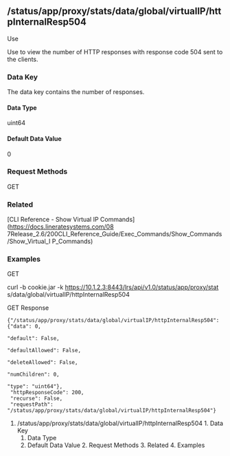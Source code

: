 ## /status/app/proxy/stats/data/global/virtualIP/httpInternalResp504

Use

Use to view the number of HTTP responses with response code 504 sent to the
clients.

### Data Key

The data key contains the number of responses.

#### Data Type

uint64

#### Default Data Value

0

### Request Methods

GET

### Related

[CLI Reference - Show Virtual IP Commands](https://docs.lineratesystems.com/08
7Release_2.6/200CLI_Reference_Guide/Exec_Commands/Show_Commands/Show_Virtual_I
P_Commands)

### Examples

GET

curl -b cookie.jar -k https://10.1.2.3:8443/lrs/api/v1.0/status/app/proxy/stat
s/data/global/virtualIP/httpInternalResp504

GET Response

    
    {"/status/app/proxy/stats/data/global/virtualIP/httpInternalResp504": {"data": 0,
                                                                            "default": False,
                                                                            "defaultAllowed": False,
                                                                            "deleteAllowed": False,
                                                                            "numChildren": 0,
                                                                            "type": "uint64"},
     "httpResponseCode": 200,
     "recurse": False,
     "requestPath": "/status/app/proxy/stats/data/global/virtualIP/httpInternalResp504"}
    

  1. /status/app/proxy/stats/data/global/virtualIP/httpInternalResp504
    1. Data Key
      1. Data Type
      2. Default Data Value
    2. Request Methods
    3. Related
    4. Examples


